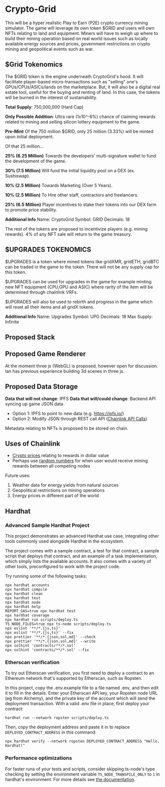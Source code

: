 # Crypto-Grid

This will be a hyper realistic Play to Earn (P2E) crypto currency mining simulator.  The game will leverage its own token $GRID and users will own NFTs relating to land and equipment.
Miners will have to weigh up where to build their mining operation based on real world issues such as locally available energy sources and prices, government restrictions on crypto mining and geopolitical events such as war.

## $Grid Tokenomics

The $GRID token is the engine underneath CryptoGrid's hood. It will facilitate player-based micro-transactions such as "selling" one's GPUs/CPUs/ASICs/lands on the marketplace. But, it will also be a digital real estate tool, useful for the buying and renting of land. In this case, the tokens will be burned in the interest of sustainability.

**Total Supply**: 750,000,000 (Hard Cap)

**Only Possible Addition**: Ultra rare (1x10^-6%) chance of claiming rewards related to mining and selling silicon lottery equipment to the game.

**Pre-Mint**
Of the 750 million $GRID, only 25 million (3.33%) will be minted upon initial deployment.

Of that 25 million...

**25% (6.25 Million)** Towards the developers' multi-signature wallet to fund the development of the game.

**30% (7.5 Million)** Will fund the initial liquidity pool on a DEX (ex. Sushiswap).

**10% (2.5 Million)** Towards Marketing (Over 5 Years).

**10% (2.5 Million)** To Hire other staff, contractors and freelancers.

**25% (6.5 Million)** Player incentives to stake their tokens into our DEX farm to promote price stability.

**Additional Info**
Name: CryptoGrid
Symbol: GRID
Decimals: 18

The rest of the tokens are proposed to incentivize players (e.g. mining rewards).
4% of any NFT sale will return to the game treasury.

## $UPGRADES TOKENOMICS

$UPGRADES is a token where mined tokens like gridXMR, gridETH, gridBTC can be traded in the game to the token. There will not be any supply cap for this token.

$UPGRADES can be used for upgrades in the game for example minting new NFT equipment (CPU,GPU and ASIC) where rarity of the item will be determined through chainlink VRFs.

$UPGRADES will also be used to rebirth and progress in the game which will reset all their items and all gridX tokens.

**Additional Info**
Name: Upgrades
Symbol: UPG
Decimals: 18
Max Supply: Infinite


## Proposed Stack

## Proposed Game Renderer

At the moment three js (WebGL) is proposed, however open for discussion. Ian has previous experience building 3d scenes in three js.

## Proposed Data Storage

**Data that will not change**: IPFS
**Data that will/could change**: Backend API syncing up game JSON data

- Option 1: IPFS to point to new data (e.g. <https://ipfs.io/>)
- Option 2: Modify JSON through REST call API ([Chainlink API Calls](https://docs.chain.link/docs/advanced-tutorial/))

Metadata relating to NFTs is proposed to be stored on chain.

## Uses of Chainlink

- [Crypto prices](https://docs.chain.link/docs/consuming-data-feeds/) relating to rewards in dollar value
- Perhaps use [random numbers](https://docs.chain.link/docs/get-a-random-number/) for when user would receive mining rewards between all competing nodes

Future uses:

1. Weather data for energy yields from natural sources
2. Geopolitical restrictions on mining operations
3. Energy prices in different part of the world

## Hardhat

### Advanced Sample Hardhat Project

This project demonstrates an advanced Hardhat use case, integrating other tools commonly used alongside Hardhat in the ecosystem.

The project comes with a sample contract, a test for that contract, a sample script that deploys that contract, and an example of a task implementation, which simply lists the available accounts. It also comes with a variety of other tools, preconfigured to work with the project code.

Try running some of the following tasks:

```shell
npx hardhat accounts
npx hardhat compile
npx hardhat clean
npx hardhat test
npx hardhat node
npx hardhat help
REPORT_GAS=true npx hardhat test
npx hardhat coverage
npx hardhat run scripts/deploy.ts
TS_NODE_FILES=true npx ts-node scripts/deploy.ts
npx eslint '**/*.{js,ts}'
npx eslint '**/*.{js,ts}' --fix
npx prettier '**/*.{json,sol,md}' --check
npx prettier '**/*.{json,sol,md}' --write
npx solhint 'contracts/**/*.sol'
npx solhint 'contracts/**/*.sol' --fix
```

### Etherscan verification

To try out Etherscan verification, you first need to deploy a contract to an Ethereum network that's supported by Etherscan, such as Ropsten.

In this project, copy the .env.example file to a file named .env, and then edit it to fill in the details. Enter your Etherscan API key, your Ropsten node URL (eg from Alchemy), and the private key of the account which will send the deployment transaction. With a valid .env file in place, first deploy your contract:

```shell
hardhat run --network ropsten scripts/deploy.ts
```

Then, copy the deployment address and paste it in to replace `DEPLOYED_CONTRACT_ADDRESS` in this command:

```shell
npx hardhat verify --network ropsten DEPLOYED_CONTRACT_ADDRESS "Hello, Hardhat!"
```

### Performance optimizations

For faster runs of your tests and scripts, consider skipping ts-node's type checking by setting the environment variable `TS_NODE_TRANSPILE_ONLY` to `1` in hardhat's environment. For more details see [the documentation](https://hardhat.org/guides/typescript.html#performance-optimizations).

